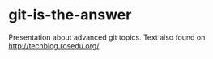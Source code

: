 git-is-the-answer
=================

Presentation about advanced git topics. Text also found on http://techblog.rosedu.org/